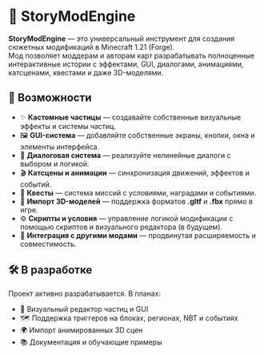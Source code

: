 # 🌌 StoryModEngine

**StoryModEngine** — это универсальный инструмент для создания сюжетных модификаций в Minecraft 1.21 (Forge).  
Мод позволяет моддерам и авторам карт разрабатывать полноценные интерактивные истории с эффектами, GUI, диалогами, анимациями, катсценами, квестами и даже 3D-моделями.

## 🚀 Возможности

- ✨ **Кастомные частицы** — создавайте собственные визуальные эффекты и системы частиц.
- 🖼️ **GUI-система** — добавляйте собственные экраны, кнопки, окна и элементы интерфейса.
- 💬 **Диалоговая система** — реализуйте нелинейные диалоги с выбором и логикой.
- 🎬 **Катсцены и анимации** — синхронизация движений, эффектов и событий.
- 📜 **Квесты** — система миссий с условиями, наградами и событиями.
- 🧩 **Импорт 3D-моделей** — поддержка форматов **.gltf** и **.fbx** прямо в игре.
- ⚙️ **Скрипты и условия** — управление логикой модификации с помощью скриптов и визуального редактора (в будущем).
- 🔗 **Интеграция с другими модами** — продвинутая расширяемость и совместимость.

## 🛠️ В разработке

Проект активно разрабатывается. В планах:

- 🔧 Визуальный редактор частиц и GUI
- 🗺️ Поддержка триггеров на блоках, регионах, NBT и событиях
- 🌍 Импорт анимированных 3D сцен
- 📚 Документация и обучающие примеры

